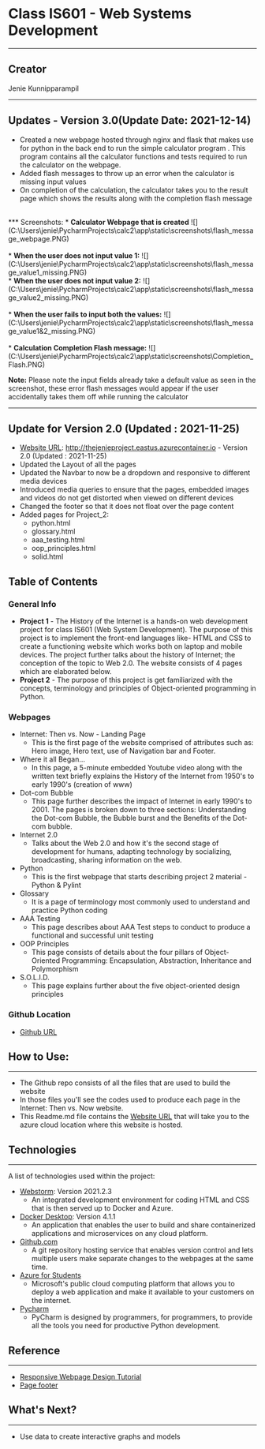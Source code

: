 <h1 class="center">
Class IS601 - Web Systems Development
</h1>

***

## Creator
Jenie Kunnipparampil
***
## Updates - Version 3.0(Update Date: 2021-12-14)
* Created a new webpage hosted through nginx and flask that makes use for python in the back end to run the simple calculator program 
. This program contains all the calculator functions and tests required to run the calculator on the webpage. 
* Added flash messages to throw up an error when the calculator is missing input values 
* On completion of the calculation, the calculator takes you to the result page which shows the results along with the 
completion flash message
<br>
***
Screenshots: 
* <b>Calculator Webpage that is created</b> 
![](C:\Users\jenie\PycharmProjects\calc2\app\static\screenshots\flash_message_webpage.PNG)
<br>
<br>
* <b>When the user does not input value 1:</b>
![](C:\Users\jenie\PycharmProjects\calc2\app\static\screenshots\flash_message_value1_missing.PNG)
<br>
* <b> When the user does not input value 2:</b> 
![](C:\Users\jenie\PycharmProjects\calc2\app\static\screenshots\flash_message_value2_missing.PNG)
<br>
<br>
* <b>When the user fails to input both the values:</b>
![](C:\Users\jenie\PycharmProjects\calc2\app\static\screenshots\flash_message_value1&2_missing.PNG)
<br>
<br>
* <b>Calculation Completion Flash message:</b>
![](C:\Users\jenie\PycharmProjects\calc2\app\static\screenshots\Completion_Flash.PNG)

<b>Note:</b> Please note the input fields already take a default value as seen in the screenshot, these error flash messages 
would appear if the user accidentally takes them off while running the calculator
***
## Update for Version 2.0 (Updated : 2021-11-25)
* [Website URL](http://thejenieproject.eastus.azurecontainer.io): http://thejenieproject.eastus.azurecontainer.io - Version 2.0 (Updated : 2021-11-25)
    <br />
* Updated the Layout of all the pages 
* Updated the Navbar to now be a dropdown and responsive to different media devices
* Introduced media queries to ensure that the pages, embedded images and videos do not get distorted when viewed on different devices
* Changed the footer so that it does not float over the page content
* Added pages for Project_2: 
  * python.html
  * glossary.html
  * aaa_testing.html
  * oop_principles.html
  * solid.html

## Table of Contents
<a name="general-info"></a>
### General Info
* <b>Project 1</b> - The History of the Internet is a hands-on web development project for class IS601 (Web System Development).
The purpose of this project is to implement the front-end languages like- HTML and CSS to create a functioning website which works both on laptop and mobile devices.
The project further talks about the history of Internet; the conception of the topic to Web 2.0. The website consists of 4 pages which are elaborated below.
* <b>Project 2</b> - The purpose of this project is get familiarized with the concepts, terminology and 
principles of Object-oriented programming in Python. 


### Webpages
* Internet: Then vs. Now - Landing Page
    * This is the first page of the website comprised of attributes such as: Hero image, Hero text, use of Navigation bar and Footer.
* Where it all Began...
    * In this page, a 5-minute embedded Youtube video along with the written text briefly explains the History of the Internet from 1950's to
  early 1990's (creation of www) 
* Dot-com Bubble
    * This page further describes the impact of Internet in early 1990's to 2001. The pages is broken down to three sections: Understanding the Dot-com Bubble, 
  the Bubble burst and the Benefits of the Dot-com bubble.
* Internet 2.0
    * Talks about the Web 2.0 and how it's the second stage of development for humans, adapting technology by socializing, broadcasting, sharing information on the web. 
* Python  
  * This is the first webpage that starts describing project 2 material - Python & Pylint
* Glossary 
  * It is a page of terminology most commonly used to understand and practice Python coding
* AAA Testing
  * This page describes about AAA Test steps to conduct to produce a functional and successful unit testing
* OOP Principles 
  * This page consists of details about the four pillars of Object-Oriented Programming: 
  Encapsulation, Abstraction, Inheritance and Polymorphism
* S.O.L.I.D. 
  * This page explains further about the five object-oriented design principles

### Github Location
* [Github URL](https://github.com/Jeniek09/Internet-history)

## How to Use:
***
* The Github repo consists of all the files that are used to build the website
* In those files you'll see the codes used to produce each page in the Internet: Then vs. Now website.
* This Readme.md file contains the [Website URL](http://thejenieproject.eastus.azurecontainer.io) that
will take you to the azure cloud location where this website is hosted.

  
## Technologies
***
A list of technologies used within the project:
* [Webstorm](https://www.jetbrains.com/webstorm/download/#section=windows): Version 2021.2.3
    * An integrated development environment for coding HTML and CSS that is then served up to Docker and Azure.
* [Docker Desktop](https://desktop.docker.com/win/main/amd64/Docker%20Desktop%20Installer.exe?utm_source=docker&amp;utm_medium=webreferral&amp;utm_campaign=dd-smartbutton&amp;utm_location=module): Version 4.1.1
    * An application that enables the user to build and share containerized applications and microservices on any cloud platform.
* [Github.com](https://example.com)
    * A git repository hosting service that enables version control and lets multiple users make separate changes to the webpages at the same time.
* [Azure for Students](https://portal.azure.com/#home)
    * Microsoft's public cloud computing platform that allows you to deploy a web application and make it available to your customers on the internet.
* [Pycharm](https://www.jetbrains.com/pycharm/) 
  * PyCharm is designed by programmers, for programmers, to provide all the tools you need for productive Python development.

## Reference
***
* [Responsive Webpage Design Tutorial](https://www.youtube.com/watch?v=bn-DQCifeQQ&list=WL&index=1&ab_channel=KevinPowell)
* [Page footer](https://stackoverflow.com/questions/42742570/aligning-images-in-footer)

## What's Next?
***
* Use data to create interactive graphs and models